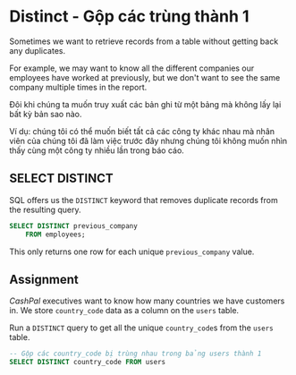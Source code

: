 # Distinct - Gộp các trùng thành 1

Sometimes we want to retrieve records from a table without getting back any duplicates.

For example, we may want to know all the different companies our employees have worked at previously, but we don't want to see the same company multiple times in the report.

Đôi khi chúng ta muốn truy xuất các bản ghi từ một bảng mà không lấy lại bất kỳ bản sao nào.

Ví dụ: chúng tôi có thể muốn biết tất cả các công ty khác nhau mà nhân viên của chúng tôi đã làm việc trước đây nhưng chúng tôi không muốn nhìn thấy cùng một công ty nhiều lần trong báo cáo.

## SELECT DISTINCT

SQL offers us the `DISTINCT` keyword that removes duplicate records from the resulting query.

```SQL
SELECT DISTINCT previous_company
    FROM employees;
```

This only returns one row for each unique `previous_company` value.

## Assignment

*CashPal* executives want to know how many countries we have customers in. We store `country_code` data as a column on the `users` table.

Run a `DISTINCT` query to get all the unique `country_code`s from the `users` table.

```SQL
-- Gộp các country_code bị trùng nhau trong bảng users thành 1
SELECT DISTINCT country_code FROM users
```
